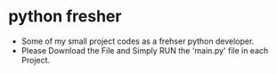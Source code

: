 # python fresher
- Some of my small project codes as a frehser python developer. 
- Please Download the File and Simply RUN the 'main.py' file in each Project.
